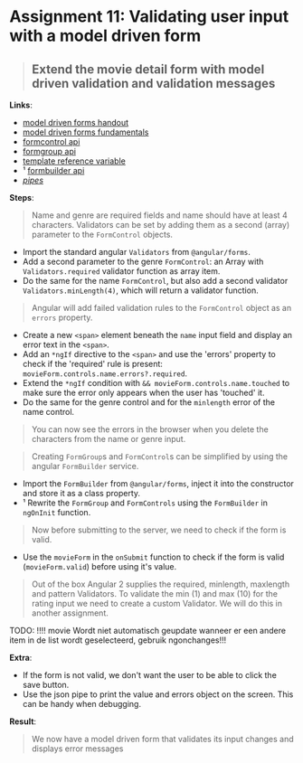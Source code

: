 Assignment 11: Validating user input with a model driven form
==============================================

> ## Extend the movie detail form with model driven validation and validation messages

**Links**:
- [model driven forms handout](https://angular-2-training-book.rangle.io/handout/forms/reactive-forms/reactive-forms.html)
- [model driven forms fundamentals](https://toddmotto.com/angular-2-forms-reactive#ngmodule-and-reactive-forms)
- [formcontrol api](https://angular.io/docs/ts/latest/api/forms/index/FormControl-class.html)
- [formgroup api](https://angular.io/docs/ts/latest/api/forms/index/FormGroup-class.html)
- [template reference variable](https://angular.io/docs/ts/latest/guide/template-syntax.html#!#ref-vars)
- &#185; [formbuilder api](https://angular.io/docs/ts/latest/api/forms/index/FormBuilder-class.html)
- *[pipes](https://angular.io/docs/ts/latest/guide/pipes.html)*

**Steps**:
> Name and genre are required fields and name should have at least 4 characters.
> Validators can be set by adding them as a second (array) parameter to the `FormControl` objects.
- Import the standard angular `Validators` from `@angular/forms`.
- Add a second parameter to the genre `FormControl`: an Array with `Validators.required` validator function as array item.
- Do the same for the name `FormControl`, but also add a second validator `Validators.minLength(4)`, which will return a validator function.
> Angular will add failed validation rules to the `FormControl` object as an `errors` property.
- Create a new `<span>` element beneath the `name` input field and display an error text in the `<span>`.
 - Add an `*ngIf` directive to the `<span>` and use the 'errors' property to check if the 'required' rule is present: `movieForm.controls.name.errors?.required`.
 - Extend the `*ngIf` condition with `&& movieForm.controls.name.touched` to make sure the error only appears when the user has 'touched' it.
- Do the same for the genre control and for the `minlength` error of the name control.
> You can now see the errors in the browser when you delete the characters from the name or genre input.

> Creating `FormGroup`s and `FormControl`s can be simplified by using the angular `FormBuilder` service.
- Import the `FormBuilder` from `@angular/forms`, inject it into the constructor and store it as a class property.
- &#185; Rewrite the `FormGroup` and `FormControls` using the `FormBuilder` in `ngOnInit` function.

> Now before submitting to the server, we need to check if the form is valid.
- Use the `movieForm` in the `onSubmit` function to check if the form is valid (`movieForm.valid`) before using it's value.
> Out of the box Angular 2 supplies the required, minlength, maxlength and pattern Validators.
> To validate the min (1) and max (10) for the rating input we need to create a custom Validator. We will do this in another assignment.

TODO: !!!! movie Wordt niet automatisch geupdate wanneer er een andere item in de list wordt geselecteerd, gebruik ngonchanges!!!

**Extra**:
- If the form is not valid, we don't want the user to be able to click the save button.
- Use the json pipe to print the value and errors object on the screen. This can be handy when debugging.

**Result**:
> We now have a model driven form that validates its input changes and displays error messages
